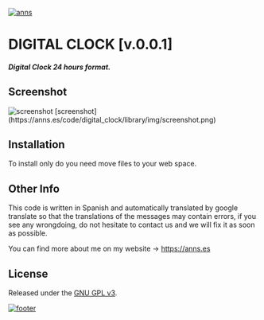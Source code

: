 <!-- HEADER -->
<a href="https://anns.es"> <img src="http://img.anns.es/git-head.png" alt="anns"> </a>

<!-- TITLE -->
# DIGITAL CLOCK [v.0.0.1]

<!-- DESCRIPTION -->
#### *Digital Clock 24 hours format.*


<!-- ABOUT APP -->
## Screenshot
<img src="https://anns.es/code/digital_clock/library/img/screenshot.png" alt="screenshot">
[screenshot](https://anns.es/code/digital_clock/library/img/screenshot.png)


<!-- INSTALLATION -->
## Installation

To install only do you need move files to your web space.


<!-- OTHER INFO -->
## Other Info

This code is written in Spanish and automatically translated by google translate so that the translations of the messages may contain errors, if you see any wrongdoing, do not hesitate to contact us and we will fix it as soon as possible.

You can find more about me on my website → <a href="https://anns.es">https://anns.es</a>


<!-- LICENCE -->
## License

Released under the [GNU GPL v3](LICENSE).



<!-- FOOTER -->
<a href="https://anns.es"> <img src="http://img.anns.es/git-footer.png" alt="footer"> </a>
